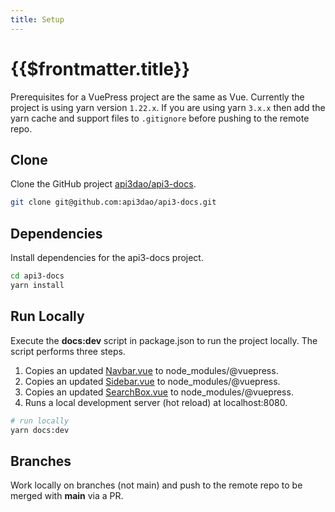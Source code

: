 ```yaml
---
title: Setup
---
```


# {{$frontmatter.title}}

<TocHeader />
<TOC class="table-of-contents" :include-level="[2,3]" />

Prerequisites for a VuePress project are the same as Vue. Currently the project
is using yarn version `1.22.x`. If you are using yarn `3.x.x` then add the yarn
cache and support files to `.gitignore` before pushing to the remote repo.

## Clone

Clone the GitHub project
[api3dao/api3-docs](https://github.com/api3dao/api3-docs).

```bash
git clone git@github.com:api3dao/api3-docs.git

```

## Dependencies

Install dependencies for the api3-docs project.

```bash
cd api3-docs
yarn install
```

## Run Locally

Execute the **docs:dev** script in package.json to run the project locally. The
script performs three steps.

1. Copies an updated [Navbar.vue](./override-components.md#navbar-vue) to
   node_modules/@vuepress.
2. Copies an updated [Sidebar.vue](./override-components.md#sidebar-vue) to
   node_modules/@vuepress.
3. Copies an updated [SearchBox.vue](./override-components.md#searchbox-vue) to
   node_modules/@vuepress.
4. Runs a local development server (hot reload) at localhost:8080.

```bash
# run locally
yarn docs:dev
```

## Branches

Work locally on branches (not main) and push to the remote repo to be merged
with **main** via a PR.
